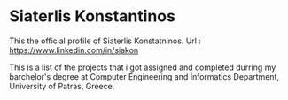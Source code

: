 Siaterlis Konstantinos
======================

This the official profile of Siaterlis Konstatninos.
Url : https://www.linkedin.com/in/siakon

This is a list of the projects that i got assigned and completed durring my barchelor's degree at Computer Engineering and Informatics Department, University of Patras, Greece.


